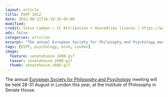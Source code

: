 ```yaml
---
layout: article
title: ESPP 2012
date: 2012-08-21T16:19:16-04:00
modified:
credit: Steve Cadman / CC Attribution + ShareAlike license / https://www.flickr.com/photos/stevecadman/56350347
ads: false
categories: articles
excerpt: "The annual European Society for Philosophy and Psychology meeting will be held in London this year."
tags: [ESPP, psychology, mind, London]
image:
  feature: senatehouse-1600.gif
  teaser: senatehouse-1600.gif
  thumb: senatehouse-1600.gif
---
```


The annual [European Society for Philosophy and Psychology](http://www.eurospp.org/) meeting will be held 28-31 August in London this year, at the Institute of Philosophy in Senate House.



